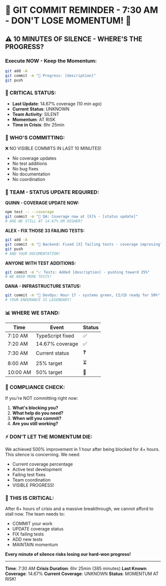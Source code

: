 # 🚨 GIT COMMIT REMINDER - 7:30 AM - DON'T LOSE MOMENTUM! 🚨

## ⚠️ 10 MINUTES OF SILENCE - WHERE'S THE PROGRESS?

### Execute NOW - Keep the Momentum:
```bash
git add -A
git commit -m "🚧 Progress: [description]"
git push
```

### 📢 CRITICAL STATUS:
- **Last Update**: 14.67% coverage (10 min ago)
- **Current Status**: UNKNOWN
- **Team Activity**: SILENT
- **Momentum**: AT RISK
- **Time in Crisis**: 6hr 25min

### 🚨 WHO'S COMMITTING:
❌ NO VISIBLE COMMITS IN LAST 10 MINUTES!
- No coverage updates
- No test additions
- No bug fixes
- No documentation
- No coordination

### 💪 TEAM - STATUS UPDATE REQUIRED:

**QUINN - COVERAGE UPDATE NOW:**
```bash
npm test -- --coverage
git commit -m "🧪 QA: Coverage now at [X]% - [status update]"
# ARE WE STILL AT 14.67% OR HIGHER?
```

**ALEX - FIX THOSE 33 FAILING TESTS:**
```bash
git add -A
git commit -m "🔧 Backend: Fixed [X] failing tests - coverage improving"
git push
# AND YOUR DOCUMENTATION!
```

**ANYONE WITH TEST ADDITIONS:**
```bash
git commit -m "✅ Tests: Added [description] - pushing toward 25%"
# WE NEED MORE TESTS!
```

**DANA - INFRASTRUCTURE STATUS:**
```bash
git commit -m "🚀 DevOps: Hour 17 - systems green, CI/CD ready for 50%"
# YOUR ENDURANCE IS LEGENDARY!
```

### 📊 WHERE WE STAND:
| Time | Event | Status |
|------|-------|---------|
| 7:10 AM | TypeScript fixed | ✅ |
| 7:20 AM | 14.67% coverage | ✅ |
| 7:30 AM | Current status | ❓ |
| 8:00 AM | 25% target | ⏳ |
| 10:00 AM | 50% target | 🎯 |

### 🎯 COMPLIANCE CHECK:
If you're NOT committing right now:
1. **What's blocking you?**
2. **What help do you need?**
3. **When will you commit?**
4. **Are you still working?**

### ⚡ DON'T LET THE MOMENTUM DIE:
We achieved 500% improvement in 1 hour after being blocked for 4+ hours. This silence is concerning. We need:
- Current coverage percentage
- Active test development
- Failing test fixes
- Team coordination
- VISIBLE PROGRESS!

### 🚨 THIS IS CRITICAL:
After 6+ hours of crisis and a massive breakthrough, we cannot afford to stall now. The team needs to:
- COMMIT your work
- UPDATE coverage status
- FIX failing tests
- ADD new tests
- MAINTAIN momentum

**Every minute of silence risks losing our hard-won progress!**

---
**Time**: 7:30 AM
**Crisis Duration**: 6hr 25min (385 minutes)
**Last Known Coverage**: 14.67%
**Current Coverage**: UNKNOWN
**Status**: MOMENTUM AT RISK!